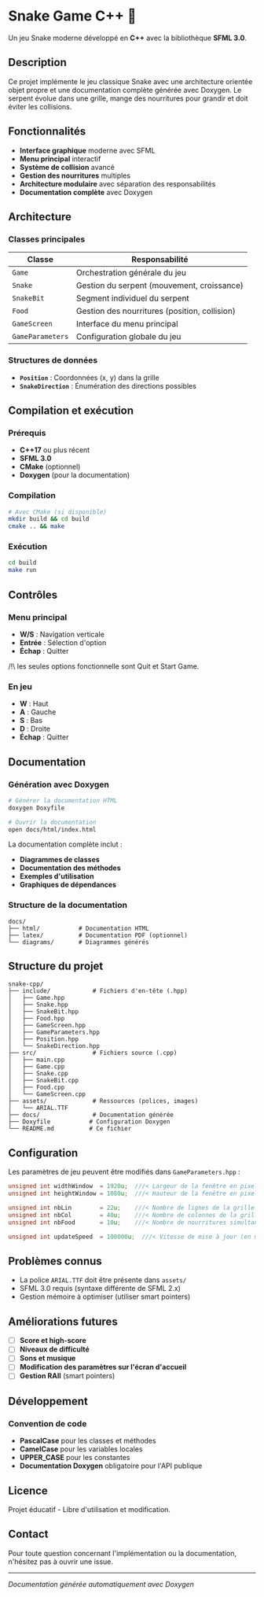 # Snake Game C++ 🐍

Un jeu Snake moderne développé en **C++** avec la bibliothèque **SFML 3.0**.

## Description

Ce projet implémente le jeu classique Snake avec une architecture orientée objet propre et une documentation complète générée avec Doxygen. Le serpent évolue dans une grille, mange des nourritures pour grandir et doit éviter les collisions.

## Fonctionnalités

- **Interface graphique** moderne avec SFML
- **Menu principal** interactif
- **Système de collision** avancé
- **Gestion des nourritures** multiples
- **Architecture modulaire** avec séparation des responsabilités
- **Documentation complète** avec Doxygen

## Architecture

### Classes principales

| Classe | Responsabilité |
|--------|----------------|
| `Game` | Orchestration générale du jeu |
| `Snake` | Gestion du serpent (mouvement, croissance) |
| `SnakeBit` | Segment individuel du serpent |
| `Food` | Gestion des nourritures (position, collision) |
| `GameScreen` | Interface du menu principal |
| `GameParameters` | Configuration globale du jeu |

### Structures de données

- **`Position`** : Coordonnées (x, y) dans la grille
- **`SnakeDirection`** : Énumération des directions possibles

## Compilation et exécution

### Prérequis

- **C++17** ou plus récent
- **SFML 3.0**
- **CMake** (optionnel)
- **Doxygen** (pour la documentation)

### Compilation

```bash
# Avec CMake (si disponible)
mkdir build && cd build
cmake .. && make
```

### Exécution

```bash
cd build
make run
```

## Contrôles

### Menu principal
- **W/S** : Navigation verticale
- **Entrée** : Sélection d'option
- **Échap** : Quitter

/!\ les seules options fonctionnelle sont Quit et Start Game.

### En jeu
- **W** : Haut
- **A** : Gauche  
- **S** : Bas
- **D** : Droite
- **Échap** : Quitter

## Documentation

### Génération avec Doxygen

```bash
# Générer la documentation HTML
doxygen Doxyfile

# Ouvrir la documentation
open docs/html/index.html
```

La documentation complète inclut :
- **Diagrammes de classes** 
- **Documentation des méthodes**
- **Exemples d'utilisation**
- **Graphiques de dépendances**

### Structure de la documentation

```
docs/
├── html/           # Documentation HTML
├── latex/          # Documentation PDF (optionnel)
└── diagrams/       # Diagrammes générés
```

## Structure du projet

```
snake-cpp/
├── include/            # Fichiers d'en-tête (.hpp)
│   ├── Game.hpp
│   ├── Snake.hpp
│   ├── SnakeBit.hpp
│   ├── Food.hpp
│   ├── GameScreen.hpp
│   ├── GameParameters.hpp
│   ├── Position.hpp
│   └── SnakeDirection.hpp
├── src/                # Fichiers source (.cpp)
│   ├── main.cpp
│   ├── Game.cpp
│   ├── Snake.cpp
│   ├── SnakeBit.cpp
│   ├── Food.cpp
│   └── GameScreen.cpp
├── assets/             # Ressources (polices, images)
│   └── ARIAL.TTF
├── docs/               # Documentation générée
├── Doxyfile           # Configuration Doxygen
└── README.md          # Ce fichier
```

## Configuration

Les paramètres de jeu peuvent être modifiés dans `GameParameters.hpp` :

```cpp
unsigned int widthWindow  = 1920u;  ///< Largeur de la fenêtre en pixels
unsigned int heightWindow = 1080u;  ///< Hauteur de la fenêtre en pixels

unsigned int nbLin        = 22u;    ///< Nombre de lignes de la grille
unsigned int nbCol        = 40u;    ///< Nombre de colonnes de la grille
unsigned int nbFood       = 10u;    ///< Nombre de nourritures simultanées

unsigned int updateSpeed  = 100000u;  ///< Vitesse de mise à jour (en microsecondes)
```

## Problèmes connus

- La police `ARIAL.TTF` doit être présente dans `assets/`
- SFML 3.0 requis (syntaxe différente de SFML 2.x)
- Gestion mémoire à optimiser (utiliser smart pointers)

## Améliorations futures

- [ ] **Score et high-score**
- [ ] **Niveaux de difficulté**
- [ ] **Sons et musique**
- [ ] **Modification des paramètres sur l'écran d'accueil**
- [ ] **Gestion RAII** (smart pointers)

## Développement

### Convention de code

- **PascalCase** pour les classes et méthodes
- **CamelCase** pour les variables locales  
- **UPPER_CASE** pour les constantes
- **Documentation Doxygen** obligatoire pour l'API publique

## Licence

Projet éducatif - Libre d'utilisation et modification.

## Contact

Pour toute question concernant l'implémentation ou la documentation, n'hésitez pas à ouvrir une issue.

---
*Documentation générée automatiquement avec Doxygen*
